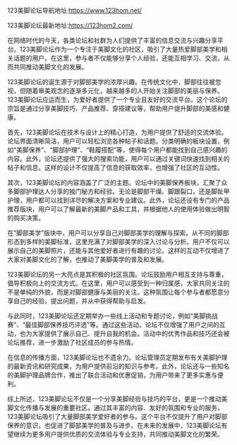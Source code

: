 
123美脚论坛导航地址:https://www.123hom.net/

123美脚论坛最新地址:https://123hom2.com/


在网络时代的今天，各类论坛和社群为人们提供了丰富的信息交流与兴趣分享平台。123美脚论坛作为一个专注于美脚文化的社区，吸引了大量热爱脚部美学和相关话题的用户。在这里，参与者不仅能够分享个人经验，还能互相学习、交流，从而共同推动美脚文化的发展。

123美脚论坛的诞生源于对脚部美学的浓厚兴趣。在传统文化中，脚部往往被忽视，但随着审美观念的逐渐多元化，越来越多的人开始关注脚部的美丽与保养。123美脚论坛应运而生，为爱好者提供了一个专业且友好的交流平台。这个论坛的宗旨是通过分享美脚技巧、产品推荐、穿搭建议等，帮助用户提升脚部的美感和健康。

首先，123美脚论坛在技术与设计上的精心打造，为用户提供了舒适的交流体验。论坛界面清晰简洁，用户可以轻松浏览各种帖子和话题。分类明确的板块设置，例如“美脚保养”、“脚部护理”、“鞋履搭配”等，使得每个用户都能找到自己感兴趣的内容。此外，论坛还提供了强大的搜索功能，用户可以通过关键词快速找到相关的帖子和信息。这样的设计不仅提高了信息的获取效率，也增强了社区的互动性。

其次，123美脚论坛的内容涵盖了广泛的主题。论坛中的美脚保养板块，汇聚了众多脚部护理达人分享的独门秘方和经验。无论是脚部干燥、脚跟裂口，还是脚趾甲护理，用户都可以找到详尽的解决方案和专业建议。此外，论坛还设有专门的产品推荐版块，用户可以了解最新的美脚产品和工具，并根据他人的使用体验做出明智的购买决策。

在“脚部美学”版块中，用户可以分享自己对脚部美学的理解与探索。从不同的脚部形态到多样的美脚标准，这里充满了对脚部美学的深入讨论与分析。用户不仅可以展示自己的美脚照片，还能与其他爱好者进行有趣的讨论。这样的互动不仅增进了大家对美脚文化的了解，也推动了美脚美学的普及和发展。

123美脚论坛的另一大亮点是其积极的社区氛围。论坛鼓励用户相互支持与尊重，倡导积极向上的交流方式。在这里，用户可以感受到一种归属感，大家共同关注的不是单纯的外貌，而是对脚部健康与美丽的关注。这种氛围让每个参与者都愿意分享自己的经验，提出问题，并从中获得帮助与启发。

与此同时，123美脚论坛还定期举办一些线上活动和专题讨论，例如“美脚挑战赛”、“最佳脚部保养技巧评选”等。通过这些活动，论坛不仅增强了用户之间的互动，也为大家提供了展示自己、提升自我的机会。活动中的优秀作品和技巧还会被论坛推荐，进一步激励了社区成员的参与热情。

在信息的传播方面，123美脚论坛也不遗余力。论坛管理员定期发布有关美脚护理的最新资讯和研究成果，为用户提供前沿的知识与参考。此外，论坛还与一些知名的美脚护理品牌合作，推出了联合活动和优惠促销，为用户带来了更多实惠与便利。

综上所述，123美脚论坛不仅是一个分享美脚经验与技巧的平台，更是一个推动美脚文化传播与发展的重要社区。通过其丰富的内容、友好的氛围和专业的服务，123美脚论坛吸引了大量脚部美学爱好者的参与。这个平台不仅提升了用户对脚部保养的意识，也促进了脚部美学的普及与进步。在未来的发展中，123美脚论坛有望继续为更多用户提供优质的交流体验与专业支持，共同推动美脚文化的繁荣。
